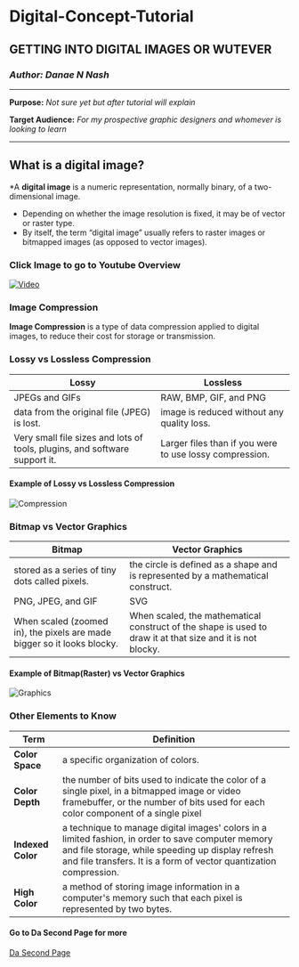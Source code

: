 # Digital-Concept-Tutorial



## GETTING INTO DIGITAL IMAGES OR WUTEVER


### *Author: Danae N Nash*

-----------------------------

**Purpose:** *Not sure yet but after tutorial will explain*

**Target Audience:** *For my prospective graphic designers and whomever is looking to learn*

-----------------------------

## What is a digital image?

*A **digital image** is a numeric representation, normally binary, of a two-dimensional image. 
   * Depending on whether the image resolution is fixed, it may be of vector or raster type. 
   * By itself, the term “digital image” usually refers to raster images or bitmapped images (as opposed to vector images).

### Click Image to go to Youtube Overview
[![Video](https://www.comparethecloud.net/wp-content/uploads/2016/11/digital-brain-1.gif)](https://www.youtube.com/watch?v=15aqFQQVBWU&feature=youtu.be)

### Image Compression

**Image Compression** is a type of data compression applied to digital images, to reduce their cost for storage or transmission.

### Lossy vs Lossless Compression
Lossy | Lossless
---|---
JPEGs and GIFs | RAW, BMP, GIF, and PNG
data from the original file (JPEG) is lost. | image is reduced without any quality loss.
Very small file sizes and lots of tools, plugins, and software support it. | Larger files than if you were to use lossy compression.

#### Example of Lossy vs Lossless Compression

![Compression](https://image.slidesharecdn.com/losslessreport-130318215046-phpapp02/95/lossless-compression-4-638.jpg?cb=1363643501)

### Bitmap vs Vector Graphics
Bitmap | Vector Graphics
---|---
stored as a series of tiny dots called pixels. | the circle is defined as a shape and is represented by a mathematical construct.
PNG, JPEG, and GIF | SVG
When scaled (zoomed in), the pixels are made bigger so it looks blocky. | When scaled, the mathematical construct of the shape is used to draw it at that size and it is not blocky.

#### Example of Bitmap(Raster) vs Vector Graphics

![Graphics](https://qph.fs.quoracdn.net/main-qimg-bf865b35951b368f1e1e74ed358117d5)

### Other Elements to Know

Term | Definition
---|---
**Color Space** | a specific organization of colors.
**Color Depth** | the number of bits used to indicate the color of a single pixel, in a bitmapped image or video framebuffer, or the number of bits used for each color component of a single pixel
**Indexed Color** | a technique to manage digital images' colors in a limited fashion, in order to save computer memory and file storage, while speeding up display refresh and file transfers. It is a form of vector quantization compression.
**High Color** | a method of storing image information in a computer's memory such that each pixel is represented by two bytes.

#### Go to Da Second Page for more

[Da Second Page](DaSecondPage.md)
